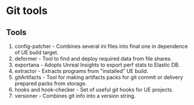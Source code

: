 # Git tools
## Tools
1. config-patcher - Combines several ini files into final one in dependence of UE build target.
2. deformer - Tool to find and deploy required data from file shares.
3. exportana - Adopts Unreal Insights to export perf stats to Elastic DB.
4. extractor - Extracts programs from "installed" UE build.
5. gitArtifacts - Tool for making artifacts packs for git commit or delivery prepared packs from storage.
6. hooks and hook-checker - Set of useful git hooks for UE projects.
7. versioner - Combines git info into a version string.
